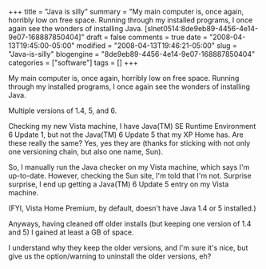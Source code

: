 +++
title = "Java is silly"
summary = "My main computer is, once again, horribly low on free space. Running through my installed programs, I once again see the wonders of installing Java. [slnet0514:8de9eb89-4456-4e14-9e07-168887850404]"
draft = false
comments = true
date = "2008-04-13T19:45:00-05:00"
modified = "2008-04-13T19:46:21-05:00"
slug = "Java-is-silly"
blogengine = "8de9eb89-4456-4e14-9e07-168887850404"
categories = ["software"]
tags = []
+++

<p>
My main computer is, once again, horribly low on free space. Running through my installed programs, I once again see the wonders of installing Java. 
</p>
<p>
Multiple versions of 1.4, 5, and 6. 
</p>
<p>
Checking my new Vista machine, I have Java(TM) SE Runtime Environment 6 Update 1, but not the Java(TM) 6 Update 5 that my XP Home has. Are these really the same? Yes, yes they are (thanks for sticking with not only one versioning chain, but also one name, Sun). 
</p>
<p>
So, I manually run the Java checker on my Vista machine, which says I&#39;m up-to-date. However, checking the Sun site, I&#39;m told that I&#39;m not. Surprise surprise, I end up getting a Java(TM) 6 Update 5 entry on my Vista machine. 
</p>
<p>
(FYI, Vista Home Premium, by default, doesn&#39;t have Java 1.4 or 5 installed.) 
</p>
<p>
Anyways, having cleaned off older installs (but keeping one version of 1.4 and 5) I gained at least a GB of space. 
</p>
<p>
I understand why they keep the older versions, and I&#39;m sure it&#39;s nice, but give us the option/warning to uninstall the older versions, eh? 
</p>

